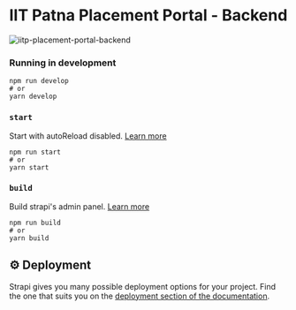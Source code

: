 # IIT Patna Placement Portal - Backend

![iitp-placement-portal-backend](https://socialify.git.ci/adi-g15/iitp-placement-portal-backend/image?description=1&language=1&logo=https%3A%2F%2Fs3.amazonaws.com%2Fquiin%2Fsponsors%2Flogos%2F000%2F013%2F846%2Foriginal%2FstrapiLogo.WhiteBackground.png%3F1590470805&name=1&owner=1&pattern=Plus&theme=Dark)

### Running in development

```
npm run develop
# or
yarn develop
```

### `start`

Start with autoReload disabled. [Learn more](https://docs.strapi.io/developer-docs/latest/developer-resources/cli/CLI.html#strapi-start)

```
npm run start
# or
yarn start
```

### `build`

Build strapi's admin panel. [Learn more](https://docs.strapi.io/developer-docs/latest/developer-resources/cli/CLI.html#strapi-build)

```
npm run build
# or
yarn build
```

## ⚙️ Deployment

Strapi gives you many possible deployment options for your project. Find the one that suits you on the [deployment section of the documentation](https://docs.strapi.io/developer-docs/latest/setup-deployment-guides/deployment.html).
